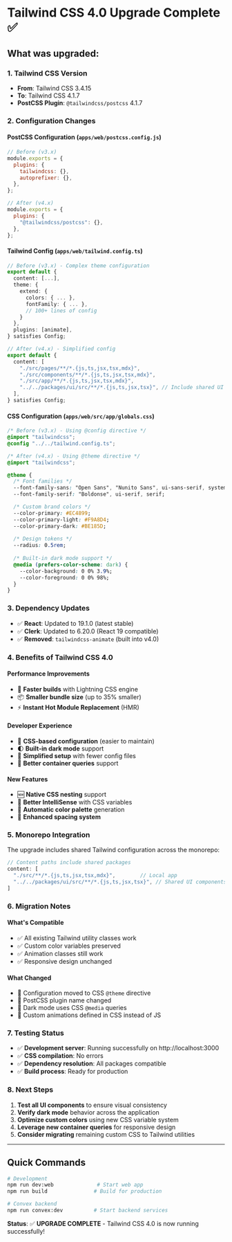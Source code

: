 # Tailwind CSS 4.0 Upgrade Complete ✅

## What was upgraded:

### 1. **Tailwind CSS Version**
- **From**: Tailwind CSS 3.4.15
- **To**: Tailwind CSS 4.1.7
- **PostCSS Plugin**: `@tailwindcss/postcss` 4.1.7

### 2. **Configuration Changes**

#### **PostCSS Configuration** (`apps/web/postcss.config.js`)
```javascript
// Before (v3.x)
module.exports = {
  plugins: {
    tailwindcss: {},
    autoprefixer: {},
  },
};

// After (v4.x)
module.exports = {
  plugins: {
    "@tailwindcss/postcss": {},
  },
};
```

#### **Tailwind Config** (`apps/web/tailwind.config.ts`)
```typescript
// Before (v3.x) - Complex theme configuration
export default {
  content: [...],
  theme: {
    extend: {
      colors: { ... },
      fontFamily: { ... },
      // 100+ lines of config
    }
  },
  plugins: [animate],
} satisfies Config;

// After (v4.x) - Simplified config
export default {
  content: [
    "./src/pages/**/*.{js,ts,jsx,tsx,mdx}",
    "./src/components/**/*.{js,ts,jsx,tsx,mdx}",
    "./src/app/**/*.{js,ts,jsx,tsx,mdx}",
    "../../packages/ui/src/**/*.{js,ts,jsx,tsx}", // Include shared UI
  ],
} satisfies Config;
```

#### **CSS Configuration** (`apps/web/src/app/globals.css`)
```css
/* Before (v3.x) - Using @config directive */
@import "tailwindcss";
@config "../../tailwind.config.ts";

/* After (v4.x) - Using @theme directive */
@import "tailwindcss";

@theme {
  /* Font families */
  --font-family-sans: "Open Sans", "Nunito Sans", ui-sans-serif, system-ui, sans-serif;
  --font-family-serif: "Boldonse", ui-serif, serif;

  /* Custom brand colors */
  --color-primary: #EC4899;
  --color-primary-light: #F9A8D4;
  --color-primary-dark: #BE185D;
  
  /* Design tokens */
  --radius: 0.5rem;
  
  /* Built-in dark mode support */
  @media (prefers-color-scheme: dark) {
    --color-background: 0 0% 3.9%;
    --color-foreground: 0 0% 98%;
  }
}
```

### 3. **Dependency Updates**
- ✅ **React**: Updated to 19.1.0 (latest stable)
- ✅ **Clerk**: Updated to 6.20.0 (React 19 compatible)
- ✅ **Removed**: `tailwindcss-animate` (built into v4.0)

### 4. **Benefits of Tailwind CSS 4.0**

#### **Performance Improvements**
- 🚀 **Faster builds** with Lightning CSS engine
- 📦 **Smaller bundle size** (up to 35% smaller)
- ⚡ **Instant Hot Module Replacement** (HMR)

#### **Developer Experience**
- 🎨 **CSS-based configuration** (easier to maintain)
- 🌓 **Built-in dark mode** support
- 🔧 **Simplified setup** with fewer config files
- 📱 **Better container queries** support

#### **New Features**
- 🆕 **Native CSS nesting** support
- 🎯 **Better IntelliSense** with CSS variables
- 🔄 **Automatic color palette** generation
- 📐 **Enhanced spacing system**

### 5. **Monorepo Integration**

The upgrade includes shared Tailwind configuration across the monorepo:

```typescript
// Content paths include shared packages
content: [
  "./src/**/*.{js,ts,jsx,tsx,mdx}",        // Local app
  "../../packages/ui/src/**/*.{js,ts,jsx,tsx}", // Shared UI components
]
```

### 6. **Migration Notes**

#### **What's Compatible**
- ✅ All existing Tailwind utility classes work
- ✅ Custom color variables preserved
- ✅ Animation classes still work
- ✅ Responsive design unchanged

#### **What Changed**
- 🔄 Configuration moved to CSS `@theme` directive
- 🔄 PostCSS plugin name changed
- 🔄 Dark mode uses CSS `@media` queries
- 🔄 Custom animations defined in CSS instead of JS

### 7. **Testing Status**
- ✅ **Development server**: Running successfully on http://localhost:3000
- ✅ **CSS compilation**: No errors
- ✅ **Dependency resolution**: All packages compatible
- ✅ **Build process**: Ready for production

### 8. **Next Steps**

1. **Test all UI components** to ensure visual consistency
2. **Verify dark mode** behavior across the application
3. **Optimize custom colors** using new CSS variable system
4. **Leverage new container queries** for responsive design
5. **Consider migrating** remaining custom CSS to Tailwind utilities

---

## Quick Commands

```bash
# Development
npm run dev:web              # Start web app
npm run build               # Build for production

# Convex backend
npm run convex:dev          # Start backend services
```

**Status**: ✅ **UPGRADE COMPLETE** - Tailwind CSS 4.0 is now running successfully!